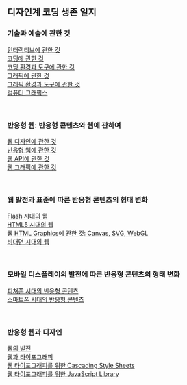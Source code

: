 <h2>디자인계 코딩 생존 일지</h2>
 <h3>기술과 예술에 관한 것</h3>
 <dl>
 <dt><a href = "./script/interactive.md">인터랙티브에 관한 것</a></dt>
 <dt><a href = "./script/coding.md">코딩에 관한 것</a></dt>
 <dt><a href = "./script/env-and-tool-for-coding.md">코딩 환경과 도구에 관한 것</a></dt>
 <dt><a href = "./script/graphics.md">그래픽에 관한 것</a></dt>
 <dt><a href = "./script/env-and-tool-for-graphics.md">그래픽 환경과 도구에 관한 것</a></dt>
 <dt><a href = "./script/computer-graphics.md">컴퓨터 그래픽스</a></dt>
 </dl>
 <br>
 <h3>반응형 웹: 반응형 콘텐츠와 웹에 관하여</h3>
 <dl>
 <dt><a href = "./script/web-des.md">웹 디자인에 관한 것</a></dt>
 <dt><a href = "./script/responsive-web.md">반응형 웹에 관한 것</a></dt>
 <dt><a href = "./script/web-api.md">웹 API에 관한 것</a></dt>
 <dt><a href = "./script/web-graphic.md">웹 그래픽에 관한 것</a></dt>
 </dl>
 <br>
 <h3>웹 발전과 표준에 따른 반응형 콘텐츠의 형태 변화</h3>
 <dl>
 <dt><a href = "./script/adobe-flash.md">Flash 시대의 웹</a></dt>
 <dt><a href = "./script/html5.md">HTML5 시대의 웹</a></dt>
 <dt><a href = "./script/html-graphics.md">웹 HTML Graphics에 관한 것: Canvas, SVG, WebGL</a></dt>
 <dt><a href = "./script/covid-and-web.md">비대면 시대의 웹</a></dt>
 </dl>
 <br>
 <h3>모바일 디스플레이의 발전에 따른 반응형 콘텐츠의 형태 변화</h3>
 <dl>
 <dt><a href = "./script/mobile-display-and-interactive-contents.md">피쳐폰 시대의 반응형 콘텐츠</a></dt>
 <dt><a href = "./script/mobile-display-and-interactive-contents.md">스마트폰 시대의 반응형 콘텐츠</a></dt>
 </dl>
 <br>
 <h3>반응형 웹과 디자인</h3>
 <dl>
 <dt><a href = "./script/web-history.md">웹의 발전</a></dt>
 <dt><a href = "./script/typography-and-web.md">웹과 타이포그래피</a></dt>
 <dt><a href = "./script/typography-css.md">웹 타이포그래피를 위한 Cascading Style Sheets</a></dt>
 <dt><a href = "./script/typography-js-library.md">웹 타이포그래피를 위한 JavaScript Library</a></dt>
 </dl>
 <br>
